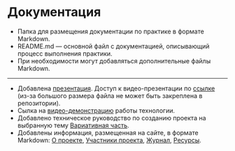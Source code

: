 # Документация

- Папка для размещения документации по практике в формате Markdown.
- README.md — основной файл с документацией, описывающий процесс выполнения практики.
- При необходимости могут добавляться дополнительные файлы Markdown.
---
- Добавлена [презентация](https://github.com/UliPi29/Project-pract/blob/master/docs/Презентация.pptx). Доступ к видео-презентации по [ссылке](https://drive.google.com/file/d/1veSFaviCrHXJwD4mL7sCojwjhXvukyEJ/view?usp=sharing) (из-за большого размера файла не может быть закреплена в репозитории).
- Сылка на [видео-демонстрацию](https://drive.google.com/file/d/1-p8yFfyWltpEtwaEJxO58ceB_gFRP0Z2/view?usp=sharing) работы технологии.
- Добавлено техническое руководство по созданию проекта на выбранную тему [Вариативная часть](https://github.com/UliPi29/Project-pract/blob/master/docs/Вариативная%20часть.md).
- Добавлены информация, размещенная на сайте, в формате Markdown: [О проекте](https://github.com/UliPi29/Project-pract/blob/master/docs/О%20проекте.md), [Участники проекта](https://github.com/UliPi29/Project-pract/blob/master/docs/Участники%20проекта.md), [Журнал](https://github.com/UliPi29/Project-pract/blob/master/docs/Журнал.md), [Ресурсы](https://github.com/UliPi29/Project-pract/blob/master/docs/Ресурсы.md).

